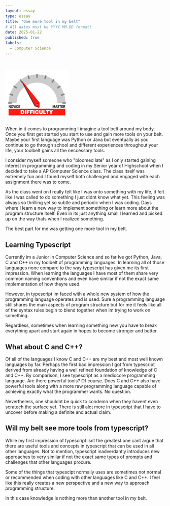 ```yaml
---
layout: essay
type: essay
title: "One more tool in my belt"
# All dates must be YYYY-MM-DD format!
date: 2025-01-22
published: true
labels:
  - Computer Science
---
```


# <img width="200px" class="rounded float-start pe-4" src="../img/difficulty/degree_difficulty.jpg">

When in it comes to programming I imagine a tool belt around my body. Once you first get started you start to use and gain more tools on your belt. Maybe your first language was Python or Java but eventually as you continue to go through school and different experiences throughout your life, your toolbelt gains all the neccessary tools. 

I consider myself someone who "bloomed late" as I only started gaining interest in programming and coding in my Senior year of Highschool when I decided to take a AP Computer Science class. The class itself was extremely fun and I found myself both challenged and engaged with each assignment there was to come.

As the class went on I really felt like I was onto something with my life, it felt like I was called to do something I just didnt know what yet. This feeling was always so thrilling yet so subtle and periodic when I was coding. Days where I learn a new way to implement something or learn more about the program structure itself. Even in its just anything small I learned and picked up on the way thats when I realized something.

The best part for me was getting one more tool in my belt.



## Learning Typescript

Currently im a Junior in Computer Science and so far Ive got Python, Java, C and C++ in my toolbelt of programming languages. In learning all of those languages none compare to the way typescript has given me its first impression. When learning the languages I have most of them share very common naming conventions and even have similar if not the exact same implementation of how theyre used.

However, in typescript im faced with a whole new system of how the programming language operates and is used. Sure a programming language still shares the main aspects of program structure but for me it feels like all of the syntax rules begin to blend together when im trying to work on something.

Regardless, sometimes when learning something new you have to break everything apart and start again in hopes to become stronger and better.

## What about C and C++?

Of all of the languages I know C and C++ are my best and most well known languages by far. Perhaps the first bad impression I got from typescript derived from already having a well refined foundation of knowledge of C and C++. By comparison, I see typescript as a mediocore programming language. Are there powerful tools? Of course. Does C and C++ also have powerful tools along with a more raw programming language capable of achieving exactly what the programmer wants. No question.

Nevertheless, one shouldnt be quick to condemn when they havent even scratech the surface yet. There is still alot more in typescript that I have to uncover before making a definite and actual claim.

## Will my belt see more tools from typescript?

While my first impression of typescript isnt the greatest one cant argue that there are useful tools and concepts in typescript that can be used in all other languages. Not to mention, typescript inadverdantly introduces new approaches to very similar if not the exact same types of prompts and challenges that other languages procure.

Some of the things that typescipt normally uses are sometimes not normal or recommended when coding with other languages like C and C++. I feel like this really creates a new perspective and a new way to approach programming structure.

In this case knowledge is nothing more than another tool in my belt.


